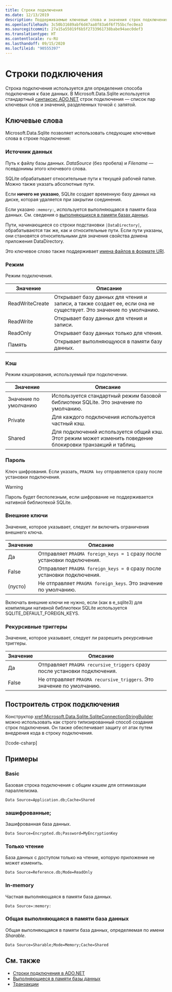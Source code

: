 ```yaml
---
title: Строки подключения
ms.date: 12/13/2019
description: Поддерживаемые ключевые слова и значения строк подключения.
ms.openlocfilehash: 3c50b31689abf6d47aa8f83a6f6f755bcfec0ea3
ms.sourcegitcommit: 27a15a55019f6b5f2733961738babe94aec0def3
ms.translationtype: HT
ms.contentlocale: ru-RU
ms.lasthandoff: 09/15/2020
ms.locfileid: "90555397"
---
```

# <a name="connection-strings"></a>Строки подключения

Строка подключения используется для определения способа подключения к базе данных. В Microsoft.Data.Sqlite используется стандартный [синтаксис ADO.NET](../../../framework/data/adonet/connection-strings.md) строк подключения — список пар ключевых слов и значений, разделенных точкой с запятой.

## <a name="keywords"></a>Ключевые слова

Microsoft.Data.Sqlite позволяет использовать следующие ключевые слова в строке подключения:

### <a name="data-source"></a>Источник данных

Путь к файлу базы данных. *DataSource* (без пробела) и *Filename* — псевдонимы этого ключевого слова.

SQLite обрабатывает относительные пути к текущей рабочей папке. Можно также указать абсолютные пути.

Если **ничего не указано**, SQLite создает временную базу данных на диске, которая удаляется при закрытии соединения.

Если указано `:memory:`, используется выполняющаяся в памяти база данных. См. сведения о [выполняющихся в памяти базах данных](in-memory-databases.md).

Пути, начинающиеся со строки подстановки `|DataDirectory|`, обрабатываются так же, как и относительные пути. Если пути указаны, они становятся относительными для значения свойства домена приложения DataDirectory.

Это ключевое слово также поддерживает [имена файлов в формате URI](https://www.sqlite.org/uri.html).

### <a name="mode"></a>Режим

Режим подключения.

| Значение           | Описание                                                                                        |
| --------------- | -------------------------------------------------------------------------------------------------- |
| ReadWriteCreate | Открывает базу данных для чтения и записи, а также создает ее, если она не существует. Это значение по умолчанию. |
| ReadWrite       | Открывает базу данных для чтения и записи.                                                        |
| ReadOnly        | Открывает базу данных только для чтения.                                                              |
| Память          | Открывает выполняющуюся в памяти базу данных.                                                                       |

### <a name="cache"></a>Кэш

Режим кэширования, используемый при подключении.

| Значение   | Описание                                                                                    |
| ------- | ---------------------------------------------------------------------------------------------- |
| Значение по умолчанию | Используется стандартный режим базовой библиотеки SQLite. Это значение по умолчанию.                   |
| Private | Для каждого подключения используется частный кэш.                                                          |
| Shared  | Для подключений используется общий кэш. Этот режим может изменить поведение блокировки транзакций и таблиц. |

### <a name="password"></a>Пароль

Ключ шифрования. Если указать, `PRAGMA key` отправляется сразу после установки подключения.

> [!WARNING]
> Пароль будет бесполезным, если шифрование не поддерживается нативной библиотекой SQLite.

### <a name="foreign-keys"></a>Внешние ключи

Значение, которое указывает, следует ли включить ограничения внешнего ключа.

| Значение   | Описание
| ------- | --- |
| Да    | Отправляет `PRAGMA foreign_keys = 1` сразу после установки подключения.
| False   | Отправляет `PRAGMA foreign_keys = 0` сразу после установки подключения.
| (пусто) | Не отправляет `PRAGMA foreign_keys`. Это значение по умолчанию. |

Включать внешние ключи не нужно, если (как в e_sqlite3) для компиляции нативной библиотеки SQLite используется SQLITE_DEFAULT_FOREIGN_KEYS.

### <a name="recursive-triggers"></a>Рекурсивные триггеры

Значение, которое указывает, следует ли разрешить рекурсивные триггеры.

| Значение | Описание                                                                 |
| ----- | --------------------------------------------------------------------------- |
| Да  | Отправляет `PRAGMA recursive_triggers` сразу после установки подключения. |
| False | Не отправляет `PRAGMA recursive_triggers`. Это значение по умолчанию.              |

## <a name="connection-string-builder"></a>Построитель строк подключения

Конструктор <xref:Microsoft.Data.Sqlite.SqliteConnectionStringBuilder> можно использовать как строго типизированный способ создания строк подключения. Он также обеспечивает защиту от атак путем внедрения кода в строку подключения.

[!code-csharp[](../../../../samples/snippets/standard/data/sqlite/EncryptionSample/Program.cs?name=snippet_ConnectionStringBuilder)]

## <a name="examples"></a>Примеры

### <a name="basic"></a>Basic

Базовая строка подключения с общим кэшем для оптимизации параллелизма.

```connectionstring
Data Source=Application.db;Cache=Shared
```

### <a name="encrypted"></a>зашифрованные;

Зашифрованная база данных.

```connectionstring
Data Source=Encrypted.db;Password=MyEncryptionKey
```

### <a name="read-only"></a>Только чтение

База данных с доступом только на чтение, которую приложение не может изменить.

```connectionstring
Data Source=Reference.db;Mode=ReadOnly
```

### <a name="in-memory"></a>In-memory

Частная выполняющаяся в памяти база данных.

```connectionstring
Data Source=:memory:
```

### <a name="sharable-in-memory"></a>Общая выполняющаяся в памяти база данных

Общая выполняющаяся в памяти база данных, определяемая по имени *Sharable*.

```connectionstring
Data Source=Sharable;Mode=Memory;Cache=Shared
```

## <a name="see-also"></a>См. также

* [Строки подключения в ADO.NET](../../../framework/data/adonet/connection-strings.md)
* [Выполняющиеся в памяти базы данных](in-memory-databases.md)
* [Транзакции](transactions.md)
